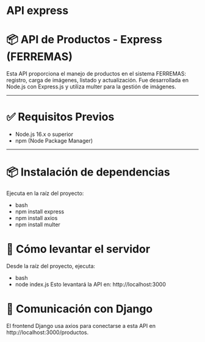 # API express
# 📦 API de Productos - Express (FERREMAS)
Esta API proporciona el manejo de productos en el sistema FERREMAS: registro, carga de imágenes, listado y actualización. Fue desarrollada en Node.js con Express.js y utiliza multer para la gestión de imágenes.
________________________________________
# ✅ Requisitos Previos
* Node.js 16.x o superior
* npm (Node Package Manager)
________________________________________
# 📦 Instalación de dependencias
Ejecuta en la raíz del proyecto:
* bash
* npm install express
* npm install axios
* npm install multer

# 🚀 Cómo levantar el servidor
Desde la raíz del proyecto, ejecuta:
* bash
* node index.js
Esto levantará la API en:
http://localhost:3000
# 🔗 Comunicación con Django
El frontend Django usa axios para conectarse a esta API en http://localhost:3000/productos.
